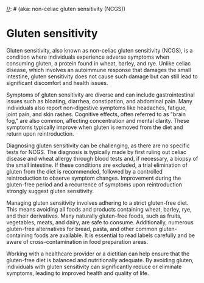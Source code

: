 [//]: # (source: gpt-40)
[//]: # (aka: non-celiac gluten sensitivity (NCGS))

# Gluten sensitivity

Gluten sensitivity, also known as non-celiac gluten sensitivity (NCGS), is a condition where individuals experience adverse symptoms when consuming gluten, a protein found in wheat, barley, and rye. Unlike celiac disease, which involves an autoimmune response that damages the small intestine, gluten sensitivity does not cause such damage but can still lead to significant discomfort and health issues.

Symptoms of gluten sensitivity are diverse and can include gastrointestinal issues such as bloating, diarrhea, constipation, and abdominal pain. Many individuals also report non-digestive symptoms like headaches, fatigue, joint pain, and skin rashes. Cognitive effects, often referred to as "brain fog," are also common, affecting concentration and mental clarity. These symptoms typically improve when gluten is removed from the diet and return upon reintroduction.

Diagnosing gluten sensitivity can be challenging, as there are no specific tests for NCGS. The diagnosis is typically made by first ruling out celiac disease and wheat allergy through blood tests and, if necessary, a biopsy of the small intestine. If these conditions are excluded, a trial elimination of gluten from the diet is recommended, followed by a controlled reintroduction to observe symptom changes. Improvement during the gluten-free period and a recurrence of symptoms upon reintroduction strongly suggest gluten sensitivity.

Managing gluten sensitivity involves adhering to a strict gluten-free diet. This means avoiding all foods and products containing wheat, barley, rye, and their derivatives. Many naturally gluten-free foods, such as fruits, vegetables, meats, and dairy, are safe to consume. Additionally, numerous gluten-free alternatives for bread, pasta, and other common gluten-containing foods are available. It is essential to read labels carefully and be aware of cross-contamination in food preparation areas.

Working with a healthcare provider or a dietitian can help ensure that the gluten-free diet is balanced and nutritionally adequate. By avoiding gluten, individuals with gluten sensitivity can significantly reduce or eliminate symptoms, leading to improved health and quality of life.
